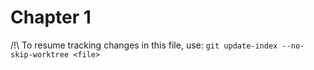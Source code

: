# Chapter 1

/!\ To resume tracking changes in this file, use: `git update-index --no-skip-worktree <file>`